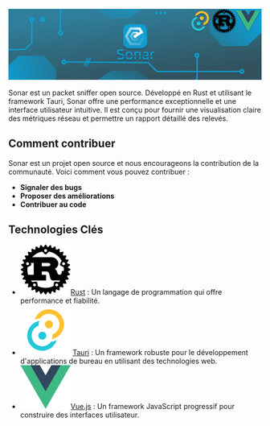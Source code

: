 ![Sonar Team Banner](https://github.com/Sonar-team/.github/blob/main/profile/Frame%201(3).png)

Sonar est un packet sniffer open source. Développé en Rust et utilisant le framework Tauri, Sonar offre une performance exceptionnelle et une interface utilisateur intuitive. Il est conçu pour fournir une visualisation claire des métriques réseau et permettre un rapport détaillé des relevés.

## Comment contribuer

Sonar est un projet open source et nous encourageons la contribution de la communauté. Voici comment vous pouvez contribuer :
- **Signaler des bugs**
- **Proposer des améliorations**
- **Contribuer au code**

## Technologies Clés

- ![Logo Rust](https://github.com/Sonar-team/.github/blob/main/profile/image%203.png)[Rust](https://www.rust-lang.org/fr) : Un langage de programmation qui offre performance et fiabilité.
- ![Logo Tauri](https://github.com/Sonar-team/.github/blob/main/profile/image%2010.png)
 [Tauri](https://tauri.app/) : Un framework robuste pour le développement d'applications de bureau en utilisant des technologies web.
- ![Logo Vue](https://github.com/Sonar-team/.github/blob/main/profile/image%209.png)[Vue.js](https://vuejs.org/) : Un framework JavaScript progressif pour construire des interfaces utilisateur.

